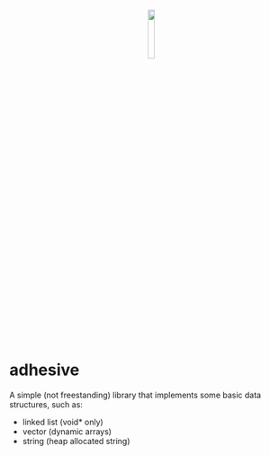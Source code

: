 <h6 align="center">
  <img src="meta/logo.png" width=15%/>
</h6>

# adhesive
A simple (not freestanding) library that implements some basic data structures, such as:
- linked list (void* only)
- vector (dynamic arrays)
- string (heap allocated string)

